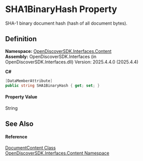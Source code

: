 # SHA1BinaryHash Property


SHA-1 binary document hash (hash of all document bytes).



## Definition
**Namespace:** <a href="79f11d04-c275-b915-db5b-ab2227989555">OpenDiscoverSDK.Interfaces.Content</a>  
**Assembly:** OpenDiscoverSDK.Interfaces (in OpenDiscoverSDK.Interfaces.dll) Version: 2025.4.4.0 (2025.4.4)

**C#**
``` C#
[DataMemberAttribute]
public string SHA1BinaryHash { get; set; }
```



#### Property Value
String

## See Also


#### Reference
<a href="8e86a5a1-9129-b079-8605-f7fa3f3a1f21">DocumentContent Class</a>  
<a href="79f11d04-c275-b915-db5b-ab2227989555">OpenDiscoverSDK.Interfaces.Content Namespace</a>  
